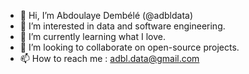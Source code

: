 - 👋 Hi, I’m Abdoulaye Dembélé (@adbldata)
- 👀 I’m interested in data and software engineering.
- 🌱 I’m currently learning what I love.
- 💞️ I’m looking to collaborate on open-source projects.
- 📫 How to reach me : adbl.data@gmail.com

<!---
adbldata/adbldata is a ✨ special ✨ repository because its `README.md` (this file) appears on your GitHub profile.
You can click the Preview link to take a look at your changes.
--->
